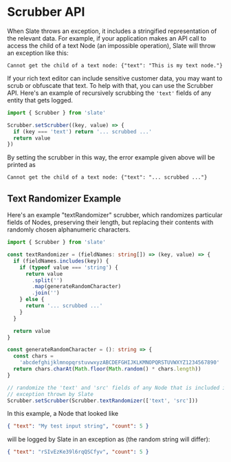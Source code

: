 # Scrubber API

When Slate throws an exception, it includes a stringified representation of the
relevant data. For example, if your application makes an API call to access the
child of a text Node (an impossible operation), Slate will throw an exception
like this:

```
Cannot get the child of a text node: {"text": "This is my text node."}
```

If your rich text editor can include sensitive customer data, you may want to
scrub or obfuscate that text. To help with that, you can use the Scrubber API.
Here's an example of recursively scrubbing the `'text'` fields of any entity
that gets logged.

```typescript
import { Scrubber } from 'slate'

Scrubber.setScrubber((key, value) => {
  if (key === 'text') return '... scrubbed ...'
  return value
})
```

By setting the scrubber in this way, the error example given above will be
printed as

```
Cannot get the child of a text node: {"text": "... scrubbed ..."}
```

## Text Randomizer Example

Here's an example "textRandomizer" scrubber, which randomizes particular fields
of Nodes, preserving their length, but replacing their contents with randomly
chosen alphanumeric characters.

```typescript
import { Scrubber } from 'slate'

const textRandomizer = (fieldNames: string[]) => (key, value) => {
  if (fieldNames.includes(key)) {
    if (typeof value === 'string') {
      return value
        .split('')
        .map(generateRandomCharacter)
        .join('')
    } else {
      return '... scrubbed ...'
    }
  }

  return value
}

const generateRandomCharacter = (): string => {
  const chars =
    'abcdefghijklmnopqrstuvwxyzABCDEFGHIJKLKMNOPQRSTUVWXYZ1234567890'
  return chars.charAt(Math.floor(Math.random() * chars.length))
}

// randomize the 'text' and 'src' fields of any Node that is included in an
// exception thrown by Slate
Scrubber.setScrubber(Scrubber.textRandomizer(['text', 'src']))
```

In this example, a Node that looked like

```json
{ "text": "My test input string", "count": 5 }
```

will be logged by Slate in an exception as (the random string will differ):

```json
{ "text": "rSIvEzKe39l6rqQSCfyv", "count": 5 }
```

